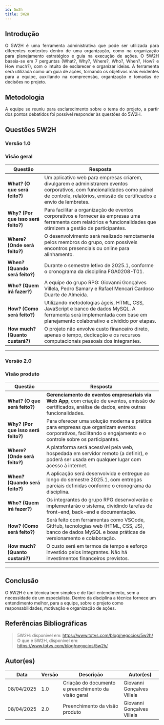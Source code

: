 ```yaml
---
id: 5w2h
title: 5W2H
---
```


## Introdução

<p align = "justify">
    O 5W2H é uma ferramenta administrativa  que pode ser utilizada para diferentes contextos dentro de uma organização, como na organização para planejamento estratégico e guia na execução de ações. O 5W2H baseia-se em 7 perguntas (What?, Why?, Where?, Who?, When?, How? e How much?), com o intuito de esclarecer e organizar ideias. A ferramenta será utilizada como um guia de ações, tornando os objetivos mais evidentes para a equipe, auxiliando na compreensão, organização e tomadas de decisões no projeto.
</p>

## Metodologia

<p align = "justify">
    A equipe se reuniu para esclarecimento sobre o tema do projeto, a partir dos pontos debatidos foi possível responder às questões do 5W2H.  
</p>

## Questões 5W2H

### Versão 1.0

### Visão geral

| Questão | Resposta |
|--------|----------|
| **What? (O que será feito?)** | Um aplicativo web para empresas criarem, divulgarem e administrarem eventos corporativos, com funcionalidades como painel de controle, relatórios, emissão de certificados e envio de lembretes. |
| **Why? (Por que isso será feito?)** | Para facilitar a organização de eventos corporativos e fornecer às empresas uma ferramenta com relatórios e funcionalidades que otimizem a gestão de participantes. |
| **Where? (Onde será feito?)** | O desenvolvimento será realizado remotamente pelos membros do grupo, com possíveis encontros presenciais ou online para alinhamento. |
| **When? (Quando será feito?)** | Durante o semestre letivo de 2025.1, conforme o cronograma da disciplina FGA0208-T01. |
| **Who? (Quem irá fazer?)** | A equipe do grupo RPG: Giovanni Gonçalves Villela, Pedro Samary e Rafael Mencari Cardoso Duarte de Almeida. |
| **How? (Como será feito?)** | Utilizando metodologias ágeis, HTML, CSS, JavaScript e banco de dados MySQL. A ferramenta será implementada com base em planejamento colaborativo e dividido por etapas. |
| **How much? (Quanto custará?)** | O projeto não envolve custo financeiro direto, apenas o tempo, dedicação e os recursos computacionais pessoais dos integrantes. |

---

### Versão 2.0

### Visão produto

| Questão | Resposta |
|--------|----------|
| **What? (O que será feito?)** | **Gerenciamento de eventos empresariais via Web App**, com criação de eventos, emissão de certificados, análise de dados, entre outras funcionalidades. |
| **Why? (Por que isso será feito?)** | Para oferecer uma solução moderna e prática para empresas que organizam eventos corporativos, facilitando o engajamento e o controle sobre os participantes. |
| **Where? (Onde será feito?)** | A plataforma será acessível pela web, hospedada em servidor remoto (a definir), e poderá ser usada em qualquer lugar com acesso à internet. |
| **When? (Quando será feito?)** | A aplicação será desenvolvida e entregue ao longo do semestre 2025.1, com entregas parciais definidas conforme o cronograma da disciplina. |
| **Who? (Quem irá fazer?)** | Os integrantes do grupo RPG desenvolverão e implementarão o sistema, dividindo tarefas de front-end, back-end e documentação. |
| **How? (Como será feito?)** | Será feito com ferramentas como VSCode, GitHub, tecnologias web (HTML, CSS, JS), banco de dados MySQL e boas práticas de versionamento e colaboração. |
| **How much? (Quanto custará?)** | O custo será em termos de tempo e esforço investido pelos integrantes. Não há investimentos financeiros previstos. |

---

## Conclusão

O 5W2H é um técnica bem simples e de fácil entendimento, sem a necessidade de um especialista. Dentro da disciplina a técnica fornece um entendimento melhor, para a equipe, sobre o projeto como responsabilidades, motivação e organização de ações.   

## Referências Bibliográficas
> 5W2H: disponível em: https://www.totvs.com/blog/negocios/5w2h/<br>
> O que é 5W2H, disponível em: https://www.totvs.com/blog/negocios/5w2h/

## Autor(es)
| Data | Versão | Descrição | Autor(es) |
|------|--------|-----------|-----------|
| 08/04/2025 | 1.0 | Criação do documento e preenchimento da visão geral | Giovanni Gonçalves Villela |
| 08/04/2025 | 2.0 | Preenchimento da visão produto | Giovanni Gonçalves Villela |
